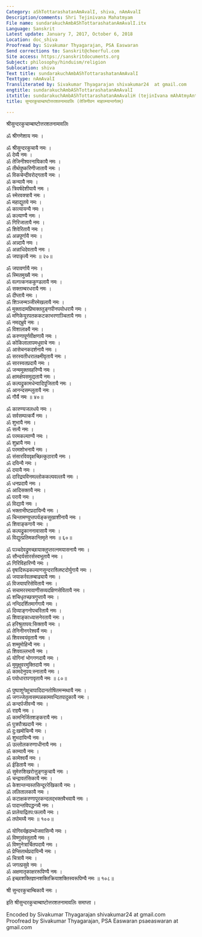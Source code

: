 ```yaml
---
Category: aShTottarashatanAmAvalI, shiva, nAmAvalI
Description/comments: Shri Tejinivana Mahatmyam
File name: sundarakuchAmbAShTottarashatanAmAvalI.itx
Language: Sanskrit
Latest update: January 7, 2017, October 6, 2018
Location: doc_shiva
Proofread by: Sivakumar Thyagarajan, PSA Easwaran
Send corrections to: Sanskrit@cheerful.com
Site access: https://sanskritdocuments.org
Subject: philosophy/hinduism/religion
Sublocation: shiva
Text title: sundarakuchAmbAShTottarashatanAmAvalI
Texttype: nAmAvalI
Transliterated by: Sivakumar Thyagarajan shivakumar24  at gmail.com
engtitle: sundarakuchAmbAShTottarashatanAmAvalI
itxtitle: sundarakuchAmbAShTottarashatanAmAvaliH (tejinIvana mAhAtmyAntargatam)
title: सुन्दरकुचाम्बाष्टोत्तरशतनामावलिः (तेजिनीवन माहात्म्यान्तर्गतम्)

---
```

  
 श्रीसुन्दरकुचाम्बाष्टोत्तरशतनामावलिः   
  
ॐ श्रीगणेशाय नमः ।  
  
ॐ श्रीसुन्दरकुचायै नमः ।  
ॐ देव्यै नमः ।  
ॐ तेजिनीश्वरनायिकायै नमः ।  
ॐ तीर्थपुष्करिणीजातायै नमः ।  
ॐ विकचेन्दीवरोद्गतायै नमः ।  
ॐ कन्यायै नमः ।  
ॐ त्रिवर्षदेशीयायै नमः ।  
ॐ स्मेरवक्त्रायै नमः ।  
ॐ महाद्युतये नमः ।  
ॐ कात्यायन्यै नमः ।  
ॐ कल्याण्यै नमः ।  
ॐ गिरिजातायै नमः ।  
ॐ शिवेरितायै नमः ।  
ॐ अन्नपूर्णायै नमः ।  
ॐ अन्न्दायै नमः ।  
ॐ अन्नाधिदेवतायै नमः ।  
ॐ जपाकृत्यै नमः ॥ २०॥  
  
ॐ जपावर्णायै नमः ।  
ॐ स्मितमुख्यै नमः ।  
ॐ वल्गत्कनककुण्डलायै नमः ।  
ॐ सक्ताम्बरधरायै नमः ।  
ॐ दीप्तायै नमः ।  
ॐ शिञ्जन्मञ्जीरमेखलायै नमः ।  
ॐ मुक्तादामप्रिष्वक्ततुङ्गपीनपयोधरायै नमः ।  
ॐ मणिकेयूरपतककटकाभरणाञ्चितायै नमः ।  
ॐ नमद्भ्रुवे नमः ।  
ॐ विशालाक्ष्यै नमः ।  
ॐ करुणापूर्णवीक्षणायै नमः ।  
ॐ कोकिलालापमधुवाचे नमः ।  
ॐ आसेचनकदर्शनायै नमः ।  
ॐ सरस्वतीधरालक्ष्मीवृतायै नमः ।  
ॐ सारस्वतप्रदायै नमः ।  
ॐ जन्ममूक्तवहरिण्यै नमः ।  
ॐ क्षामक्षेपसमुद्यतायै नमः ।  
ॐ कल्पद्रुकामधेन्वादिपूजितायै नमः ।  
ॐ आनन्दसम्प्लुतायै नमः ।  
ॐ गौर्यै नमः ॥ ४०॥  
  
ॐ कारुण्यजलधये नमः ।  
ॐ सर्वसम्पत्कर्यै नमः ।  
ॐ शुभायै नमः ।  
ॐ सत्यै नमः ।  
ॐ परमकल्याण्यै नमः ।  
ॐ शुभ्रायै नमः ।  
ॐ परमशोभनायै नमः ।  
ॐ संसारविववृक्षच्छित्कुठारायै नमः ।  
ॐ दयिन्यै नमः ।  
ॐ दयायै नमः ।  
ॐ दारिद्र्यविनमल्लोककल्पवल्लयै नमः ।  
ॐ धनप्रदायै नमः ।  
ॐ आदिसक्तयै नमः ।  
ॐ परायै नमः ।  
ॐ विद्यायै नमः ।  
ॐ भक्ताभीष्टप्रदायिन्यै नमः ।  
ॐ चिन्तामण्युप्तपर्यङ्कसुखाशीनायै नमः ।  
ॐ शिवाङ्कगायै नमः ।  
ॐ कल्पद्रुकाननावासायै नमः ।  
ॐ विद्युत्प्रतिमकान्तिमृते नमः ॥ ६०॥  
  
ॐ पञ्चदेवद्रुमच्छायाक्लुप्तरत्नमयासनायै नमः ।  
ॐ सौन्दर्यसारर्सस्वभूतायै नमः ।  
ॐ गिरिविहारिण्यै नमः ।  
ॐ वृषादिरूढकल्याणसुन्दराश्लिष्टदोर्युगायै नमः ।  
ॐ जयाकर्रवलम्बाढ्यायै नमः ।  
ॐ विजयापरिसेवितायै नमः ।  
ॐ सचामररमावाणीसव्यदक्षिणसेवितायै नमः ।  
ॐ शचिधृतच्छत्रगुप्तायै नमः ।  
ॐ नन्दिदर्शितमार्गगायै नमः ।  
ॐ दिव्याङ्गनोपचरितायै नमः ।  
ॐ शिवाङ्काध्यासनेरतायै नमः ।  
ॐ हरिश्रुतापय:सिक्तायै नमः ।  
ॐ तेनिनीनगरेश्वर्यै नमः ।  
ॐ शिवस्वयंवृतायै नमः ।  
ॐ शम्मुमोहिन्यै नमः ।  
ॐ शिववल्लभायै नमः ।  
ॐ योगिनां भोगगणदायै नमः ।  
ॐ मुमुक्षुवरमुक्तिदायै नमः ।  
ॐ कामदेनुपय:स्नातायै नमः ।  
ॐ पयोधारापगावृतायै नमः ॥ ८०॥  
  
ॐ पुष्पाशुगेक्षुचापादिदानतोषितमन्मथायै नमः ।  
ॐ जगज्जेतृत्वसम्पन्नकामवन्दितपादुकायै नमः ।  
ॐ कन्दर्पजीवन्यै नमः ।  
ॐ राज्ञ्यै नमः ।  
ॐ कामनिर्जितशङ्करायै नमः ।  
ॐ पुत्रपौत्रप्रदायै नमः ।  
ॐ दु:खमोचिन्यै नमः ।  
ॐ शुभदायिन्यै नमः ।  
ॐ उल्लोलकरुणाधीनायै नमः ।  
ॐ काम्यायै नमः ।  
ॐ कामेश्वर्यै नमः ।  
ॐ ईडितायै नमः ।  
ॐ सुमेरुशिखरोत्तुङ्गकुचायै नमः ।  
ॐ चन्द्रावतंसिकायै नमः ।  
ॐ केशान्तन्यस्तसिन्दूररेखिकायै नमः ।  
ॐ ललितालकायै नमः ।  
ॐ कटाक्षकरुणापूरकन्दलद्भक्तवैभवायै नमः ।  
ॐ पादान्तविपद्धन्त्र्यै नमः ।  
ॐ प्रालेयाद्रितप:फलायै नमः ।  
ॐ तपोमय्यै नमः ॥ १००॥  
  
ॐ योगिवर्यहृदम्भोजवासिन्यै नमः ।  
ॐ विष्णुसंस्तुतायै नमः ।  
ॐ विष्णुनेत्रार्चितपदायै नमः ।  
ॐ प्रेप्सितार्थप्रदायिन्यै नमः ।  
ॐ चित्रायै नमः ।  
ॐ जगत्प्रसुवे नमः ।  
ॐ अक्षमातृकाक्षररूपिण्यै नमः ।  
ॐ इच्छाशक्तिज्ञानशक्तिक्रियाशक्तिस्वरूपिण्यै नमः ॥ १०८॥  
  
श्री सुन्दरकुचाम्बिकायै नमः ।  
  
इति श्रीसुन्दरकुचाम्बाष्टोत्तरशतनामावलिः समाप्ता ।  
  
Encoded by Sivakumar Thyagarajan shivakumar24  at gmail.com  
Proofread by Sivakumar Thyagarajan, PSA Easwaran psaeaswaran at gmail.com  
  
